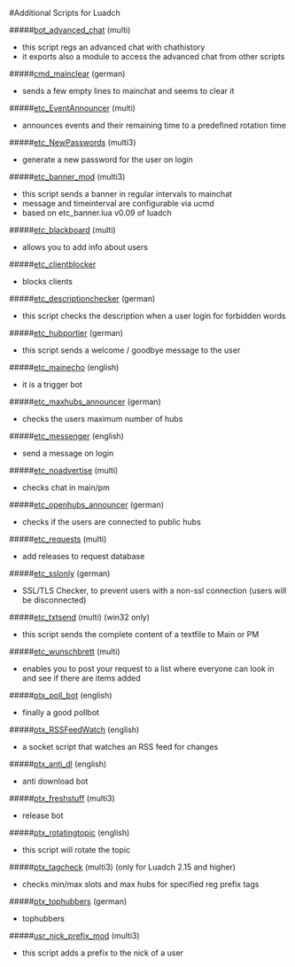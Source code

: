 #Additional Scripts for Luadch

#####[bot_advanced_chat](https://github.com/luadch/scripts/tree/master/zip) (multi)
 - this script regs an advanced chat with chathistory
 - it exports also a module to access the advanced chat from other scripts

#####[cmd_mainclear](https://github.com/luadch/scripts/tree/master/zip) (german)
- sends a few empty lines to mainchat and seems to clear it

#####[etc_EventAnnouncer](https://github.com/luadch/scripts/tree/master/zip) (multi)
- announces events and their remaining time to a predefined rotation time

#####[etc_NewPasswords](https://github.com/luadch/scripts/tree/master/zip) (multi3)
- generate a new password for the user on login

#####[etc_banner_mod](https://github.com/luadch/scripts/tree/master/zip) (multi3)
- this script sends a banner in regular intervals to mainchat
- message and timeinterval are configurable via ucmd
- based on etc_banner.lua v0.09 of luadch

#####[etc_blackboard](https://github.com/luadch/scripts/tree/master/zip) (multi)
- allows you to add info about users

#####[etc_clientblocker](https://github.com/luadch/scripts/tree/master/zip)
- blocks clients

#####[etc_descriptionchecker](https://github.com/luadch/scripts/tree/master/zip) (german)
- this script checks the description when a user login for forbidden words

#####[etc_hubportier](https://github.com/luadch/scripts/tree/master/zip) (german)
- this script sends a welcome / goodbye message to the user

#####[etc_mainecho](https://github.com/luadch/scripts/tree/master/zip) (english)
- it is a trigger bot

#####[etc_maxhubs_announcer](https://github.com/luadch/scripts/tree/master/zip) (german)
- checks the users maximum number of hubs

#####[etc_messenger](https://github.com/luadch/scripts/tree/master/zip) (english)
- send a message on login

#####[etc_noadvertise](https://github.com/luadch/scripts/tree/master/zip) (multi)
- checks chat in main/pm

#####[etc_openhubs_announcer](https://github.com/luadch/scripts/tree/master/zip) (german)
- checks if the users are connected to public hubs

#####[etc_requests](https://github.com/luadch/scripts/tree/master/zip) (multi)
- add releases to request database

#####[etc_sslonly](https://github.com/luadch/scripts/tree/master/zip) (german)
- SSL/TLS Checker, to prevent users with a non-ssl connection (users will be disconnected)

#####[etc_txtsend](https://github.com/luadch/scripts/tree/master/zip) (multi) (win32 only)
- this script sends the complete content of a textfile to Main or PM

#####[etc_wunschbrett](https://github.com/luadch/scripts/tree/master/zip) (multi)
- enables you to post your request to a list where everyone can look in and see if there are items added

#####[ptx_poll_bot](https://github.com/luadch/scripts/tree/master/zip) (english)
- finally a good pollbot

#####[ptx_RSSFeedWatch](https://github.com/luadch/scripts/tree/master/zip) (english)
- a socket script that watches an RSS feed for changes

#####[ptx_anti_dl](https://github.com/luadch/scripts/tree/master/zip) (english)
- anti download bot

#####[ptx_freshstuff](https://github.com/luadch/scripts/tree/master/zip) (multi3)
- release bot

#####[ptx_rotatingtopic](https://github.com/luadch/scripts/tree/master/zip) (english)
- this script will rotate the topic

#####[ptx_tagcheck](https://github.com/luadch/scripts/tree/master/zip) (multi3) (only for Luadch 2.15 and higher)
- checks min/max slots and max hubs for specified reg prefix tags

#####[ptx_tophubbers](https://github.com/luadch/scripts/tree/master/zip) (german)
- tophubbers

#####[usr_nick_prefix_mod](https://github.com/luadch/scripts/tree/master/zip) (multi3)
- this script adds a prefix to the nick of a user
